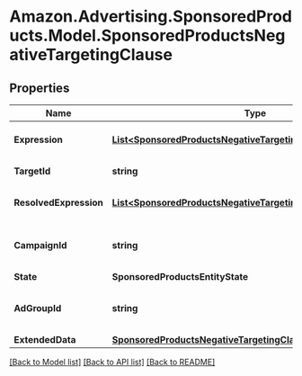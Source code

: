 # Amazon.Advertising.SponsoredProducts.Model.SponsoredProductsNegativeTargetingClause

## Properties

Name | Type | Description | Notes
------------ | ------------- | ------------- | -------------
**Expression** | [**List&lt;SponsoredProductsNegativeTargetingExpressionPredicate&gt;**](SponsoredProductsNegativeTargetingExpressionPredicate.md) | The NegativeTargeting expression. | 
**TargetId** | **string** | The target identifier | 
**ResolvedExpression** | [**List&lt;SponsoredProductsNegativeTargetingExpressionPredicate&gt;**](SponsoredProductsNegativeTargetingExpressionPredicate.md) | The resolved NegativeTargeting expression. | 
**CampaignId** | **string** | The identifier of the campaign to which this target is associated. | 
**State** | **SponsoredProductsEntityState** |  | 
**AdGroupId** | **string** | The identifier of the ad group to which this target is associated. | 
**ExtendedData** | [**SponsoredProductsNegativeTargetingClauseExtendedData**](SponsoredProductsNegativeTargetingClauseExtendedData.md) |  | [optional] 

[[Back to Model list]](../README.md#documentation-for-models) [[Back to API list]](../README.md#documentation-for-api-endpoints) [[Back to README]](../README.md)

